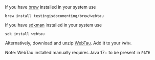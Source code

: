 If you have [brew](https://brew.sh) installed in your system use

```
brew install testingisdocumenting/brew/webtau
```

If you have [sdkman](https://sdkman.io) installed in your system use

```
sdk install webtau
```

Alternatively, download and unzip [WebTau](https://repo.maven.apache.org/maven2/org/testingisdocumenting/webtau/webtau-dist/${project.version}/webtau-dist-${project.version}-webtau.zip). 
Add it to your `PATH`.

Note: WebTau installed manually requires Java 17+ to be present in `PATH`
